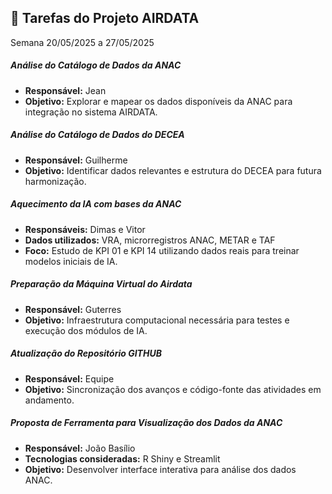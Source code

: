 ## 📅 Tarefas do Projeto AIRDATA

Semana 20/05/2025 a 27/05/2025

##### Análise do Catálogo de Dados da ANAC
- **Responsável:** Jean  
- **Objetivo:** Explorar e mapear os dados disponíveis da ANAC para integração no sistema AIRDATA.

#####  Análise do Catálogo de Dados do DECEA
- **Responsável:** Guilherme  
- **Objetivo:** Identificar dados relevantes e estrutura do DECEA para futura harmonização.

#####  Aquecimento da IA com bases da ANAC
- **Responsáveis:** Dimas e Vitor  
- **Dados utilizados:** VRA, microrregistros ANAC, METAR e TAF  
- **Foco:** Estudo de KPI 01 e KPI 14 utilizando dados reais para treinar modelos iniciais de IA.

#####  Preparação da Máquina Virtual do Airdata
- **Responsável:** Guterres  
- **Objetivo:** Infraestrutura computacional necessária para testes e execução dos módulos de IA.

#####  Atualização do Repositório GITHUB
- **Responsável:** Equipe  
- **Objetivo:** Sincronização dos avanços e código-fonte das atividades em andamento.

#####  Proposta de Ferramenta para Visualização dos Dados da ANAC
- **Responsável:** João Basílio  
- **Tecnologias consideradas:** R Shiny e Streamlit  
- **Objetivo:** Desenvolver interface interativa para análise dos dados ANAC.

